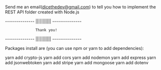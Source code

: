 

Send me an email(dicethedev@gmail.com) to tell you how to implement the REST API folder created with Node.js 

---------------  ||||||||||| ---------------

                  Thank you!

---------------  ||||||||||| ---------------

Packages install are (you can use npm or yarn to add dependencies):

yarn add crypto-js
yarn add cors
yarn add nodemon
yarn add express
yarn add jsonwebtoken
yarn add stripe
yarn add mongoose
yarn add dotenv